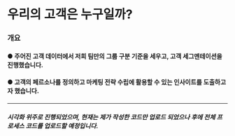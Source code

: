 # 우리의 고객은 누구일까?
### 개요
#### ● 주어진 고객 데이터에서 저희 팀만의 그룹 구분 기준을 세우고, 고객 세그멘테이션을 진행했습니다.
#### ● 고객의 페르소나를 정의하고 마케팅 전략 수립에 활용할 수 있는 인사이트를 도출하고자 했습니다.

-------------

##### 시각화 위주로 진행되었으며, 현재는 제가 작성한 코드만 업로드 되었으나 후에 전체 프로세스 코드를 업로드할 예정입니다.
